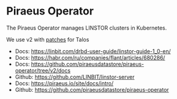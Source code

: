 # Piraeus Operator

The Piraeus Operator manages LINSTOR clusters in Kubernetes. 

We use v2 with [patches](https://github.com/piraeusdatastore/piraeus-operator/blob/v2/docs/how-to/talos.md) for Talos

- Docs: https://linbit.com/drbd-user-guide/linstor-guide-1_0-en/
- Docs: https://habr.com/ru/companies/flant/articles/680286/
- Docs: https://github.com/piraeusdatastore/piraeus-operator/tree/v2/docs
- Github: https://github.com/LINBIT/linstor-server
- Docs: https://piraeus.io/site/docs/intro/
- Github: https://github.com/piraeusdatastore/piraeus-operator
